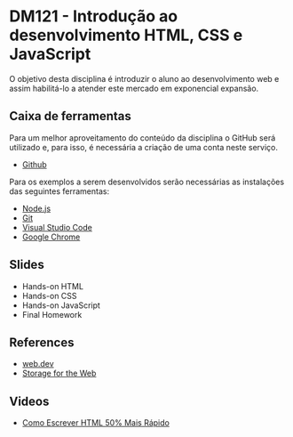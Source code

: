 # DM121 - Introdução ao desenvolvimento HTML, CSS e JavaScript

O objetivo desta disciplina é introduzir o aluno ao desenvolvimento web e assim habilitá-lo a atender este mercado em exponencial expansão.


## Caixa de ferramentas

Para um melhor aproveitamento do conteúdo da disciplina o GitHub será utilizado e, para isso, é necessária a criação de uma conta neste serviço.

- [Github](https://github.com/)

Para os exemplos a serem desenvolvidos serão necessárias as instalações das seguintes ferramentas:

- [Node.js](https://nodejs.org/en/)
- [Git](http://git-scm.com/)
- [Visual Studio Code](https://code.visualstudio.com/)
- [Google Chrome](https://www.google.com/chrome/browser/desktop/index.html3)

## Slides

- Hands-on HTML
- Hands-on CSS
- Hands-on JavaScript
- Final Homework

## References

- [web.dev](https://web.dev/)
- [Storage for the Web](https://web.dev/storage-for-the-web/)

## Videos

- [Como Escrever HTML 50% Mais Rápido](https://www.youtube.com/watch?v=8jLfTDn3_TM)

